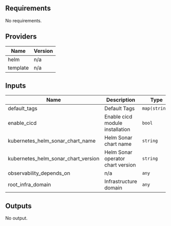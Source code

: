 ## Requirements

No requirements.

## Providers

| Name | Version |
|------|---------|
| helm | n/a |
| template | n/a |

## Inputs

| Name | Description | Type | Default | Required |
|------|-------------|------|---------|:--------:|
| default\_tags | Default Tags | `map(string)` | n/a | yes |
| enable\_cicd | Enable cicd module installation | `bool` | `false` | no |
| kubernetes\_helm\_sonar\_chart\_name | Helm  Sonar chart name | `string` | `"stable/prometheus-operator"` | no |
| kubernetes\_helm\_sonar\_chart\_version | Helm  Sonar operator chart version | `string` | `"4.0.1"` | no |
| observability\_depends\_on | n/a | `any` | `[]` | no |
| root\_infra\_domain | Infrastructure domain | `any` | n/a | yes |

## Outputs

No output.


